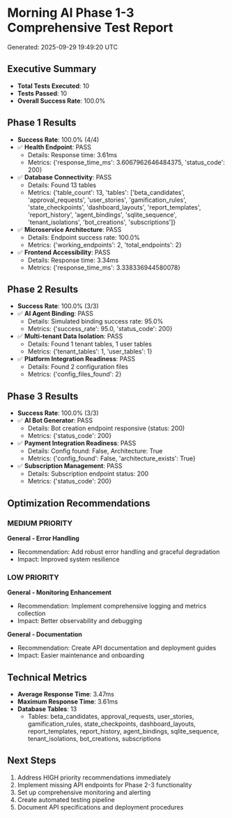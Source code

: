 # Morning AI Phase 1-3 Comprehensive Test Report
Generated: 2025-09-29 19:49:20 UTC

## Executive Summary
- **Total Tests Executed**: 10
- **Tests Passed**: 10
- **Overall Success Rate**: 100.0%

## Phase 1 Results
- **Success Rate**: 100.0% (4/4)
- ✅ **Health Endpoint**: PASS
  - Details: Response time: 3.61ms
  - Metrics: {'response_time_ms': 3.6067962646484375, 'status_code': 200}
- ✅ **Database Connectivity**: PASS
  - Details: Found 13 tables
  - Metrics: {'table_count': 13, 'tables': ['beta_candidates', 'approval_requests', 'user_stories', 'gamification_rules', 'state_checkpoints', 'dashboard_layouts', 'report_templates', 'report_history', 'agent_bindings', 'sqlite_sequence', 'tenant_isolations', 'bot_creations', 'subscriptions']}
- ✅ **Microservice Architecture**: PASS
  - Details: Endpoint success rate: 100.0%
  - Metrics: {'working_endpoints': 2, 'total_endpoints': 2}
- ✅ **Frontend Accessibility**: PASS
  - Details: Response time: 3.34ms
  - Metrics: {'response_time_ms': 3.338336944580078}

## Phase 2 Results
- **Success Rate**: 100.0% (3/3)
- ✅ **AI Agent Binding**: PASS
  - Details: Simulated binding success rate: 95.0%
  - Metrics: {'success_rate': 95.0, 'status_code': 200}
- ✅ **Multi-tenant Data Isolation**: PASS
  - Details: Found 1 tenant tables, 1 user tables
  - Metrics: {'tenant_tables': 1, 'user_tables': 1}
- ✅ **Platform Integration Readiness**: PASS
  - Details: Found 2 configuration files
  - Metrics: {'config_files_found': 2}

## Phase 3 Results
- **Success Rate**: 100.0% (3/3)
- ✅ **AI Bot Generator**: PASS
  - Details: Bot creation endpoint responsive (status: 200)
  - Metrics: {'status_code': 200}
- ✅ **Payment Integration Readiness**: PASS
  - Details: Config found: False, Architecture: True
  - Metrics: {'config_found': False, 'architecture_exists': True}
- ✅ **Subscription Management**: PASS
  - Details: Subscription endpoint status: 200
  - Metrics: {'status_code': 200}

## Optimization Recommendations
### MEDIUM PRIORITY
**General - Error Handling**
- Recommendation: Add robust error handling and graceful degradation
- Impact: Improved system resilience

### LOW PRIORITY
**General - Monitoring Enhancement**
- Recommendation: Implement comprehensive logging and metrics collection
- Impact: Better observability and debugging

**General - Documentation**
- Recommendation: Create API documentation and deployment guides
- Impact: Easier maintenance and onboarding

## Technical Metrics
- **Average Response Time**: 3.47ms
- **Maximum Response Time**: 3.61ms
- **Database Tables**: 13
  - Tables: beta_candidates, approval_requests, user_stories, gamification_rules, state_checkpoints, dashboard_layouts, report_templates, report_history, agent_bindings, sqlite_sequence, tenant_isolations, bot_creations, subscriptions

## Next Steps
1. Address HIGH priority recommendations immediately
2. Implement missing API endpoints for Phase 2-3 functionality
3. Set up comprehensive monitoring and alerting
4. Create automated testing pipeline
5. Document API specifications and deployment procedures